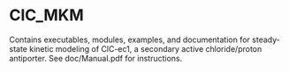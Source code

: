 # ClC_MKM
Contains executables, modules, examples, and documentation for steady-state kinetic modeling of ClC-ec1, a secondary active chloride/proton antiporter. See doc/Manual.pdf for instructions.
